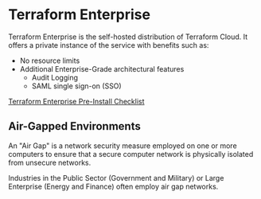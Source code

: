 # Terraform Enterprise

Terraform Enterprise is the self-hosted distribution of Terraform Cloud. It
offers a private instance of the service with benefits such as:

- No resource limits
- Additional Enterprise-Grade architectural features
  - Audit Logging
  - SAML single sign-on (SSO)

[Terraform Enterprise Pre-Install Checklist](https://developer.hashicorp.com/terraform/enterprise/replicated/install/pre-install-checklist)

## Air-Gapped Environments

An "Air Gap" is a network security measure employed on one or more computers
to ensure that a secure computer network is physically isolated from unsecure
networks.

Industries in the Public Sector (Government and Military) or Large Enterprise
(Energy and Finance) often employ air gap networks.
